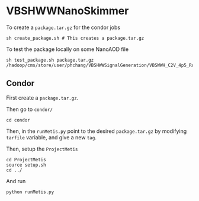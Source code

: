 # VBSHWWNanoSkimmer

To create a ```package.tar.gz``` for the condor jobs

    sh create_package.sh # This creates a package.tar.gz

To test the package locally on some NanoAOD file

    sh test_package.sh package.tar.gz /hadoop/cms/store/user/phchang/VBSHWWSignalGeneration/VBSWWH_C2V_4p5_RunIIAutumn18NanoAOD_VBSWWH_C2V_4p5_v3_ext1/merged/output.root

## Condor

First create a ```package.tar.gz```.  

Then go to ```condor/```

    cd condor

Then, in the ```runMetis.py``` point to the desired ```package.tar.gz``` by modifying ```tarfile``` variable, and give a new ```tag```.

Then, setup the ```ProjectMetis```

    cd ProjectMetis
    source setup.sh
    cd ../

And run

    python runMetis.py
